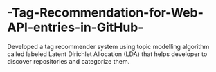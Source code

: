 # -Tag-Recommendation-for-Web-API-entries-in-GitHub-
Developed a tag recommender system using topic modelling algorithm called labeled Latent Dirichlet Allocation (LDA) that helps developer to discover repositories and categorize them. 
